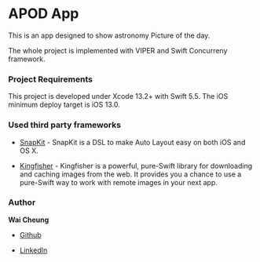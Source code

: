 
# APOD App

This is an app designed to show astronomy Picture of the day.

The whole project is implemented with VIPER and Swift Concurreny framework.


### Project Requirements

This project is developed under Xcode 13.2+ with Swift 5.5. The iOS minimum deploy target is iOS 13.0.


### Used third party frameworks

*  [SnapKit](https://github.com/SnapKit/SnapKit) - SnapKit is a DSL to make Auto Layout easy on both iOS and OS X.

*  [Kingfisher](https://github.com/onevcat/Kingfisher) - Kingfisher is a powerful, pure-Swift library for downloading and caching images from the web. It provides you a chance to use a pure-Swift way to work with remote images in your next app.

  

### Author

__Wai Cheung__

*  [Github](https://github.com/sakiwei)

*  [LinkedIn](https://www.linkedin.com/in/sakiwei/)